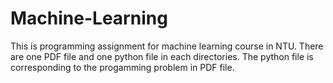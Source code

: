 # Machine-Learning
This is programming assignment for machine learning course in NTU. There are one PDF file and one python file in each directories. The python file is corresponding to the progamming problem in PDF file. 

